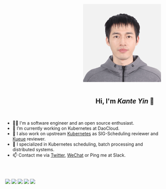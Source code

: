 </br>
</br>
</br>

<a style="padding-left: 250px;text-align:left;" href="https://github.com/kerthcet">
<img src="./snapshots/profile.png" height=250>
</a>
</br>
</br>

<h2 style="padding-left: 290px; text-align:left;"><b>Hi, I'm <i>Kante Yin</i> 👋</b></h2>
</br>

- 👨‍💻 I'm a software engineer and an open source enthusiast.
- 🍞 I’m currently working on Kubernetes at DaoCloud.
- 🔭 I also work on upstream [Kubernetes](https://github.com/kubernetes/kubernetes) as SIG-Scheduling reviewer and [Kueue](https://github.com/kubernetes-sigs/kueue) reviewer.
- 🎯 I specialized in Kubernetes scheduling, batch processing and distributed systems.
- 📫 Contact me via [Twitter](https://twitter.com/kerthcet), [WeChat](https://raw.githubusercontent.com/kerthcet/kerthcet/main/snapshots/wechat.jpg) or Ping me at Slack.
</br>
</br>

[![](https://raw.githubusercontent.com/kerthcet/kerthcet.github.io/master/profile-summary-card-output/github_dark/0-profile-details.svg)](https://github.com/kerthcet/kerthcet.github.io)
[![](https://raw.githubusercontent.com/kerthcet/kerthcet.github.io/master/profile-summary-card-output/github_dark/3-stats.svg)](https://github.com/kerthcet/kerthcet.github.io)
[![](https://raw.githubusercontent.com/kerthcet/kerthcet.github.io/master/profile-summary-card-output/github_dark/4-productive-time.svg)](https://github.com/kerthcet/kerthcet.github.io)
[![](https://raw.githubusercontent.com/kerthcet/kerthcet.github.io/master/profile-summary-card-output/github_dark/1-repos-per-language.svg)](https://github.com/kerthcet/kerthcet.github.io)
[![](https://raw.githubusercontent.com/kerthcet/kerthcet.github.io/master/profile-summary-card-output/github_dark/2-most-commit-language.svg)](https://github.com/kerthcet/kerthcet.github.io)


<!--
**kerthcet/kerthcet** is a ✨ _special_ ✨ repository because its `README.md` (this file) appears on your GitHub profile.

Here are some ideas to get you started:

- 🔭 I’m currently working on ...
- 🌱 I’m currently learning ...
- 👯 I’m looking to collaborate on ...
- 🤔 I’m looking for help with ...
- 💬 Ask me about ...
- 📫 How to reach me: ...
- 😄 Pronouns: ...
- ⚡ Fun fact: ...
-->
